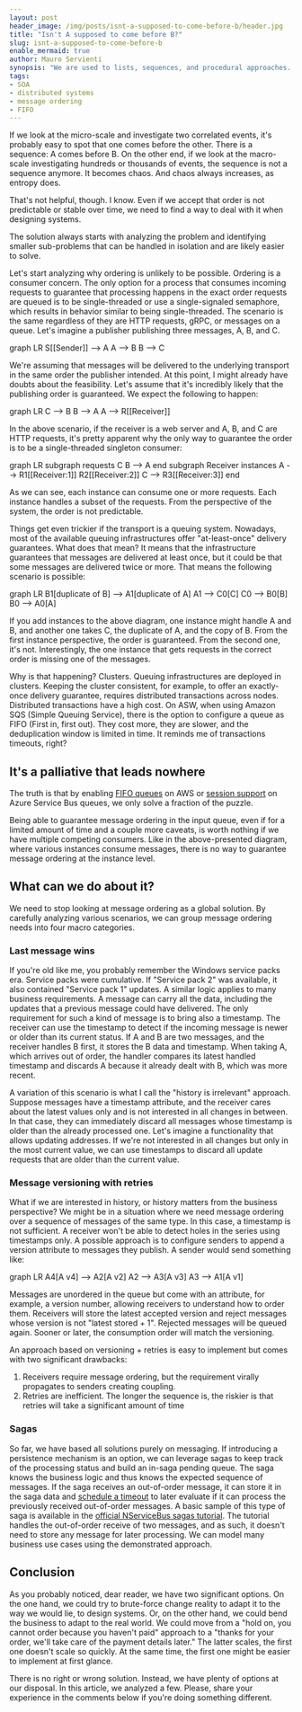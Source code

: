 ```yaml
---
layout: post
header_image: /img/posts/isnt-a-supposed-to-come-before-b/header.jpg
title: "Isn't A supposed to come before B?"
slug: isnt-a-supposed-to-come-before-b
enable_mermaid: true
author: Mauro Servienti
synopsis: "We are used to lists, sequences, and procedural approaches. We are constantly under the impression that what we do is ordered. That's not the case. Why are we trying to replicate into software architectures a non-existent ordering?"
tags:
- SOA
- distributed systems
- message ordering
- FIFO
---
```


If we look at the micro-scale and investigate two correlated events, it's probably easy to spot that one comes before the other. There is a sequence: A comes before B. On the other end, if we look at the macro-scale investigating hundreds or thousands of events, the sequence is not a sequence anymore. It becomes chaos. And chaos always increases, as entropy does.

That's not helpful, though. I know. Even if we accept that order is not predictable or stable over time, we need to find a way to deal with it when designing systems.

The solution always starts with analyzing the problem and identifying smaller sub-problems that can be handled in isolation and are likely easier to solve.

Let's start analyzing why ordering is unlikely to be possible. Ordering is a consumer concern. The only option for a process that consumes incoming requests to guarantee that processing happens in the exact order requests are queued is to be single-threaded or use a single-signaled semaphore, which results in behavior similar to being single-threaded. The scenario is the same regardless of they are HTTP requests, gRPC, or messages on a queue. Let's imagine a publisher publishing three messages, A, B, and C.

<div class="mermaid">
graph LR
    S[[Sender]] --> A
    A --> B
    B --> C
</div>

We're assuming that messages will be delivered to the underlying transport in the same order the publisher intended. At this point, I might already have doubts about the feasibility. Let's assume that it's incredibly likely that the publishing order is guaranteed. We expect the following to happen: 

<div class="mermaid">
graph LR
    C --> B
    B --> A
    A --> R[[Receiver]]
</div>

In the above scenario, if the receiver is a web server and A, B, and C are HTTP requests, it's pretty apparent why the only way to guarantee the order is to be a single-threaded singleton consumer:

<div class="mermaid">
graph LR
    subgraph requests
    C
    B --> A
    end
    subgraph Receiver instances
    A --> R1[[Receiver:1]]
    R2[[Receiver:2]]
    C --> R3[[Receiver:3]]
    end
</div>

As we can see, each instance can consume one or more requests. Each instance handles a subset of the requests. From the perspective of the system, the order is not predictable.

Things get even trickier if the transport is a queuing system. Nowadays, most of the available queuing infrastructures offer "at-least-once" delivery guarantees. What does that mean? It means that the infrastructure guarantees that messages are delivered at least once, but it could be that some messages are delivered twice or more. That means the following scenario is possible:

<div class="mermaid">
graph LR
    B1[duplicate of B] --> A1[duplicate of A]
    A1 --> C0[C]
    C0 --> B0[B]
    B0 --> A0[A]
</div>

If you add instances to the above diagram, one instance might handle A and B, and another one takes C, the duplicate of A, and the copy of B. From the first instance perspective, the order is guaranteed. From the second one, it's not. Interestingly, the one instance that gets requests in the correct order is missing one of the messages.

Why is that happening? Clusters. Queuing infrastructures are deployed in clusters. Keeping the cluster consistent, for example, to offer an exactly-once delivery guarantee, requires distributed transactions across nodes. Distributed transactions have a high cost. On ASW, when using Amazon SQS (Simple Queuing Service), there is the option to configure a queue as FIFO (First in, first out). They cost more, they are slower, and the deduplication window is limited in time. It reminds me of transactions timeouts, right?

## It's a palliative that leads nowhere

The truth is that by enabling [FIFO queues](https://docs.aws.amazon.com/AWSSimpleQueueService/latest/SQSDeveloperGuide/FIFO-queues.html) on AWS or [session support](https://docs.microsoft.com/en-us/azure/service-bus-messaging/enable-message-sessions) on Azure Service Bus queues, we only solve a fraction of the puzzle.

Being able to guarantee message ordering in the input queue, even if for a limited amount of time and a couple more caveats, is worth nothing if we have multiple competing consumers. Like in the above-presented diagram, where various instances consume messages, there is no way to guarantee message ordering at the instance level.

## What can we do about it?

We need to stop looking at message ordering as a global solution. By carefully analyzing various scenarios, we can group message ordering needs into four macro categories.

### Last message wins

If you're old like me, you probably remember the Windows service packs era. Service packs were cumulative. If "Service pack 2" was available, it also contained "Service pack 1" updates. A similar logic applies to many business requirements. A message can carry all the data, including the updates that a previous message could have delivered. The only requirement for such a kind of message is to bring also a timestamp. The receiver can use the timestamp to detect if the incoming message is newer or older than its current status. If A and B are two messages, and the receiver handles B first, it stores the B data and timestamp. When taking A, which arrives out of order, the handler compares its latest handled timestamp and discards A because it already dealt with B, which was more recent.

A variation of this scenario is what I call the "history is irrelevant" approach. Suppose messages have a timestamp attribute, and the receiver cares about the latest values only and is not interested in all changes in between. In that case, they can immediately discard all messages whose timestamp is older than the already processed one. Let's imagine a functionality that allows updating addresses. If we're not interested in all changes but only in the most current value, we can use timestamps to discard all update requests that are older than the current value.

### Message versioning with retries

What if we are interested in history, or history matters from the business perspective? We might be in a situation where we need message ordering over a sequence of messages of the same type. In this case, a timestamp is not sufficient. A receiver won't be able to detect holes in the series using timestamps only. A possible approach is to configure senders to append a version attribute to messages they publish. A sender would send something like:

<div class="mermaid">
graph LR
    A4[A v4] --> A2[A v2]
    A2 --> A3[A v3]
    A3 --> A1[A v1]
</div>

Messages are unordered in the queue but come with an attribute, for example, a version number, allowing receivers to understand how to order them. Receivers will store the latest accepted version and reject messages whose version is not "latest stored + 1". Rejected messages will be queued again. Sooner or later, the consumption order will match the versioning.

An approach based on versioning + retries is easy to implement but comes with two significant drawbacks:

1.  Receivers require message ordering, but the requirement virally propagates to senders creating coupling.
2. Retries are inefficient. The longer the sequence is, the riskier is that retries will take a significant amount of time

### Sagas

So far, we have based all solutions purely on messaging. If introducing a persistence mechanism is an option, we can leverage sagas to keep track of the processing status and build an in-saga pending queue. The saga knows the business logic and thus knows the expected sequence of messages. If the saga receives an out-of-order message, it can store it in the saga data and [schedule a timeout](https://milestone.topics.it/talks/got-the-time.html) to later evaluate if it can process the previously received out-of-order messages. A basic sample of this type of saga is available in the [official NServiceBus sagas tutorial](https://docs.particular.net/tutorials/nservicebus-sagas/1-saga-basics/). The tutorial handles the out-of-order receive of two messages, and as such, it doesn't need to store any message for later processing. We can model many business use cases using the demonstrated approach.

## Conclusion

As you probably noticed, dear reader, we have two significant options. On the one hand, we could try to brute-force change reality to adapt it to the way we would lie, to design systems. Or, on the other hand, we could bend the business to adapt to the real world. We could move from a "hold on, you cannot order because you haven't paid" approach to a "thanks for your order, we'll take care of the payment details later." The latter scales, the first one doesn't scale so quickly. At the same time, the first one might be easier to implement at first glance.

There is no right or wrong solution. Instead, we have plenty of options at our disposal. In this article, we analyzed a few. Please, share your experience in the comments below if you're doing something different.
